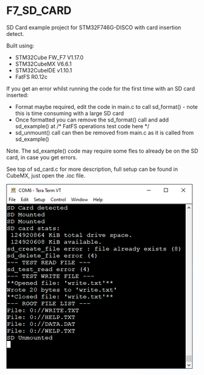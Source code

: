 # F7_SD_CARD
 
SD Card example project for STM32F746G-DISCO with card insertion detect.

Built using: 

- STM32Cube FW_F7 V1.17.0
- STM32CubeMX V6.6.1
- STM32CubeIDE v1.10.1
- FatFS R0.12c

If you get an error whilst running the code for the first time with an SD card inserted:
- Format maybe required, edit the code in main.c to call sd_format() - note this is time consuming with a large SD card
- Once formatted you can remove the sd_format() call and add sd_example() at /* FatFS operations test code here */
- sd_unmount() call can then be removed from main.c as it is called from sd_example()

Note. The sd_example() code may require some fles to already be on the SD card, in case you get errors.

See top of sd_card.c for more description, full setup can be found in CubeMX, just open the .ioc file.

![](/SD_Output.PNG)
